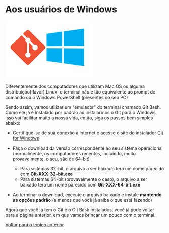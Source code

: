 # Aos usuários de Windows

![](../img/gitwin.png)

Diferentemente dos computadores que utilizam Mac OS ou alguma distribuição(flavor) Linux, o terminal não é tão equivalente ao prompt de comando ou o Windows PowerShell (presentes no seu PC)

Sendo assim, vamos utilizar um "emulador" do terminal chamado Git Bash. Como ele já é instalado por padrão ao instalarmos o Git para o Windows, isso vai facilitar muito a nossa vida, então, siga os passos bem simples abaixo:

- Certifique-se de sua conexão à internet e acesse o site do instalador [Git for Windows](https://gitforwindows.org/)

- Faça o download da versão correspondente ao seu sistema operacional (normalmente, os computadores recentes, incluindo, muito provavelmente, o seu, são de 64-bit)
    - Para sistemas 32-bit, o arquivo a ser baixado terá um nome parecido com **Git-XXX-32-bit.exe**
    - Para sistemas 64-bit (provavelmente o caso), o arquivo a ser baixado terá um nome parecido com **Git-XXX-64-bit.exe**

- Ao terminar o download, execute o arquivo baixado e instale **mantendo as opções padrão** (a menos que você já saiba o que está fazendo)

Agora que você já tem o Git e o Git Bash instalados, você já pode voltar para a página anterior, em que vamos brincar um pouco com o terminal.

[Voltar para o tópico anterior](./top1_terminal.md)